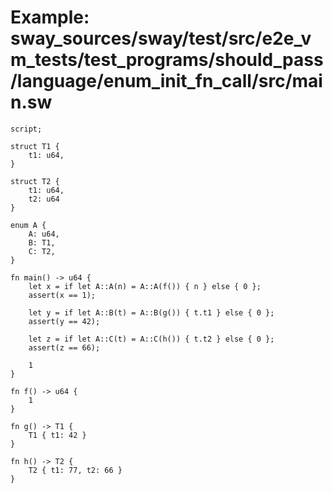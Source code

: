# Example: sway_sources/sway/test/src/e2e_vm_tests/test_programs/should_pass/language/enum_init_fn_call/src/main.sw

```sway
script;

struct T1 {
    t1: u64, 
}

struct T2 {
    t1: u64, 
    t2: u64
}

enum A {
    A: u64,
    B: T1,
    C: T2,
}

fn main() -> u64 {
    let x = if let A::A(n) = A::A(f()) { n } else { 0 };
    assert(x == 1);

    let y = if let A::B(t) = A::B(g()) { t.t1 } else { 0 };
    assert(y == 42);

    let z = if let A::C(t) = A::C(h()) { t.t2 } else { 0 };
    assert(z == 66);

    1
}

fn f() -> u64 {
    1
}

fn g() -> T1 {
    T1 { t1: 42 }
}

fn h() -> T2 {
    T2 { t1: 77, t2: 66 }
}

```
